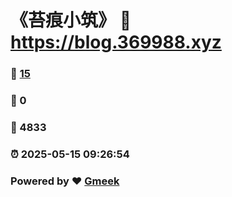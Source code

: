 # 《苔痕小筑》 :link: https://blog.369988.xyz 
### :page_facing_up: [15](https://blog.369988.xyz/tag.html) 
### :speech_balloon: 0 
### :hibiscus: 4833 
### :alarm_clock: 2025-05-15 09:26:54 
### Powered by :heart: [Gmeek](https://github.com/Meekdai/Gmeek)
